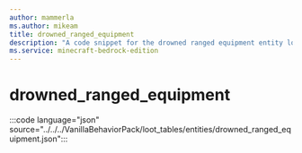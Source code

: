 ```yaml
---
author: mammerla
ms.author: mikeam
title: drowned_ranged_equipment
description: "A code snippet for the drowned ranged equipment entity loot table"
ms.service: minecraft-bedrock-edition
---
```


# drowned_ranged_equipment

:::code language="json" source="../../../VanillaBehaviorPack/loot_tables/entities/drowned_ranged_equipment.json":::
